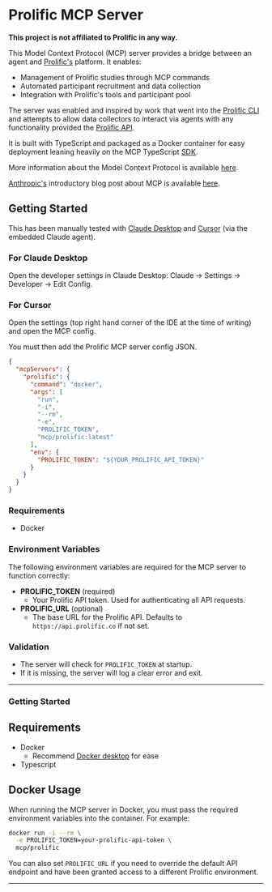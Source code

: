 # Prolific MCP Server

**This project is not affiliated to Prolific in any way.**

This Model Context Protocol (MCP) server provides a bridge between an agent and [Prolific's](https://www.prolific.com) platform. It enables:

- Management of Prolific studies through MCP commands
- Automated participant recruitment and data collection
- Integration with Prolific's tools and participant pool

The server was enabled and inspired by work that went into the [Prolific CLI](https://github.com/benmatselby/prolificli) and attempts to allow data collectors to interact via agents with any functionality provided the [Prolific API](https://docs.prolific.com/docs/api-docs/public/).

It is built with TypeScript and packaged as a Docker container for easy deployment leaning heavily on the MCP TypeScript [SDK](https://github.com/modelcontextprotocol/typescript-sdk).

More information about the Model Context Protocol is available [here](https://github.com/modelcontextprotocol).

[Anthropic's](https://www.anthropic.com/) introductory blog post about MCP is available [here](https://www.anthropic.com/news/model-context-protocol).

## Getting Started

This has been manually tested with [Claude Desktop](https://claude.ai/download) and [Cursor](https://www.cursor.com/) (via the embedded Claude agent).

### For Claude Desktop

Open the developer settings in Claude Desktop: Claude -> Settings -> Developer -> Edit Config.

### For Cursor

Open the settings (top right hand corner of the IDE at the time of writing) and open the MCP config.

You must then add the Prolific MCP server config JSON.

```json
{
  "mcpServers": {
    "prolific": {
      "command": "docker",
      "args": [
        "run",
        "-i",
        "--rm",
        "-e",
        "PROLIFIC_TOKEN",
        "mcp/prolific:latest"
      ],
      "env": {
        "PROLIFIC_TOKEN": "${YOUR_PROLIFIC_API_TOKEN}"
      }
    }
  }
}
```

### Requirements

- Docker

### Environment Variables

The following environment variables are required for the MCP server to function correctly:

- **PROLIFIC_TOKEN** (required)
  - Your Prolific API token. Used for authenticating all API requests.
- **PROLIFIC_URL** (optional)
  - The base URL for the Prolific API. Defaults to `https://api.prolific.co` if not set.

### Validation

- The server will check for `PROLIFIC_TOKEN` at startup.
- If it is missing, the server will log a clear error and exit.

---

### Getting Started

## Requirements

- Docker
  - Recommend [Docker desktop](https://docs.docker.com/desktop/) for ease
- Typescript

## Docker Usage

When running the MCP server in Docker, you must pass the required environment variables into the container. For example:

```sh
docker run -i --rm \
  -e PROLIFIC_TOKEN=your-prolific-api-token \
  mcp/prolific
```

You can also set `PROLIFIC_URL` if you need to override the default API endpoint and have been granted access to a different Prolific environment.

---
